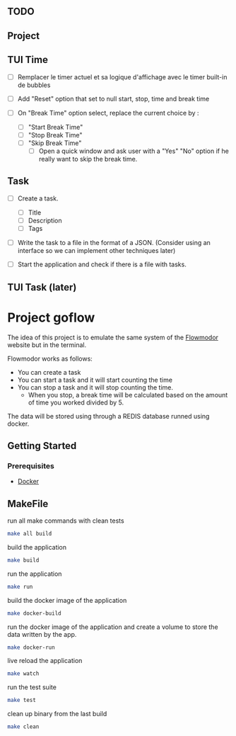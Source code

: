 ## TODO

## Project

## TUI Time

- [ ] Remplacer le timer actuel et sa logique d'affichage avec le timer built-in de bubbles

- [ ] Add "Reset" option that set to null start, stop, time and break time

- [ ] On "Break Time" option select, replace the current choice by :
  - [ ] "Start Break Time"
  - [ ] "Stop Break Time"
  - [ ] "Skip Break Time"
    - [ ] Open a quick window and ask user with a "Yes" "No"
          option if he really want to skip the break time.

## Task

- [ ] Create a task.

  - [ ] Title
  - [ ] Description
  - [ ] Tags

- [ ] Write the task to a file in the format of a JSON.
      (Consider using an interface so we can implement other techniques later)
- [ ] Start the application and check if there is a file with tasks.

## TUI Task (later)

# Project goflow

The idea of this project is to emulate the same system of the [Flowmodor](https://flowmodor.com/)
website but in the terminal.

Flowmodor works as follows:

- You can create a task
- You can start a task and it will start counting the time
- You can stop a task and it will stop counting the time.
  - When you stop, a break time will be calculated based on the amount of
    time you worked divided by 5.

The data will be stored using through a REDIS database runned using docker.

## Getting Started

### Prerequisites

- [Docker](https://docs.docker.com/get-docker/)

## MakeFile

run all make commands with clean tests

```bash
make all build
```

build the application

```bash
make build
```

run the application

```bash
make run
```

build the docker image of the application

```bash
make docker-build
```

run the docker image of the application and create a volume
to store the data written by the app.

```bash
make docker-run
```

live reload the application

```bash
make watch
```

run the test suite

```bash
make test
```

clean up binary from the last build

```bash
make clean
```
